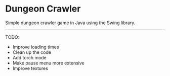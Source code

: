 # Dungeon Crawler

Simple dungeon crawler game in Java using the Swing library.

---
TODO:
* Improve loading times
* Clean up the code
* Add torch mode
* Make pause menu more extensive
* Improve textures